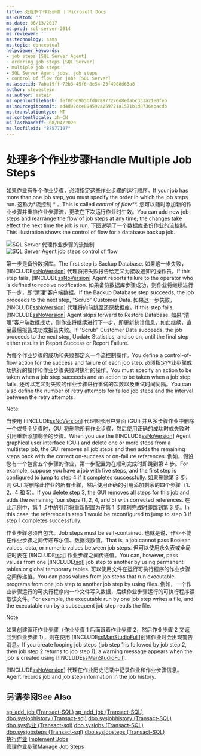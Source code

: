 ```yaml
---
title: 处理多个作业步骤 | Microsoft Docs
ms.custom: ''
ms.date: 06/13/2017
ms.prod: sql-server-2014
ms.reviewer: ''
ms.technology: ssms
ms.topic: conceptual
helpviewer_keywords:
- job steps [SQL Server Agent]
- ordering job steps [SQL Server]
- multiple job steps
- SQL Server Agent jobs, job steps
- control of flow for jobs [SQL Server]
ms.assetid: 7aba19ff-72b3-45f6-8e54-23f4988d63a8
author: stevestein
ms.author: sstein
ms.openlocfilehash: fef0fb69b5bfd028977276d8efabc333a21e0feb
ms.sourcegitcommit: ad4d92dce894592a259721a1571b1d8736abacdb
ms.translationtype: MT
ms.contentlocale: zh-CN
ms.lasthandoff: 08/04/2020
ms.locfileid: "87577197"
---
```

# <a name="handle-multiple-job-steps"></a><span data-ttu-id="0c3a4-102">处理多个作业步骤</span><span class="sxs-lookup"><span data-stu-id="0c3a4-102">Handle Multiple Job Steps</span></span>
  <span data-ttu-id="0c3a4-103">如果作业有多个作业步骤，必须指定这些作业步骤的运行顺序。</span><span class="sxs-lookup"><span data-stu-id="0c3a4-103">If your job has more than one job step, you must specify the order in which the job steps run.</span></span> <span data-ttu-id="0c3a4-104">这称为\*流控制 \* *。*</span><span class="sxs-lookup"><span data-stu-id="0c3a4-104">This is called *control of flow\*\*.*</span></span> <span data-ttu-id="0c3a4-105">您可以随时添加新的作业步骤并重排作业步骤流，更改在下次运行作业时生效。</span><span class="sxs-lookup"><span data-stu-id="0c3a4-105">You can add new job steps and rearrange the flow of job steps at any time; the changes take effect the next time the job is run.</span></span> <span data-ttu-id="0c3a4-106">下图说明了一个数据库备份作业的流控制。</span><span class="sxs-lookup"><span data-stu-id="0c3a4-106">This illustration shows the control of flow for a database backup job.</span></span>  
  
 <span data-ttu-id="0c3a4-107">![SQL Server 代理作业步骤的流控制](../../database-engine/media/dbflow01.gif "SQL Server 代理作业步骤的流控制")</span><span class="sxs-lookup"><span data-stu-id="0c3a4-107">![SQL Server Agent job steps control of flow](../../database-engine/media/dbflow01.gif "SQL Server Agent job steps control of flow")</span></span>  
  
 <span data-ttu-id="0c3a4-108">第一步是备份数据库。</span><span class="sxs-lookup"><span data-stu-id="0c3a4-108">The first step is Backup Database.</span></span> <span data-ttu-id="0c3a4-109">如果这一步失败， [!INCLUDE[ssNoVersion](../../includes/ssnoversion-md.md)] 代理将把失败报告给定义为接收通知的操作员。</span><span class="sxs-lookup"><span data-stu-id="0c3a4-109">If this step fails, [!INCLUDE[ssNoVersion](../../includes/ssnoversion-md.md)] Agent reports failure to the operator who is defined to receive notification.</span></span> <span data-ttu-id="0c3a4-110">如果备份数据库步骤成功，则作业将继续进行下一步，即“清理”客户端数据。</span><span class="sxs-lookup"><span data-stu-id="0c3a4-110">If the Backup Database step succeeds, the job proceeds to the next step, "Scrub" Customer Data.</span></span> <span data-ttu-id="0c3a4-111">如果这一步失败， [!INCLUDE[ssNoVersion](../../../includes/ssnoversion-md.md)] 代理将向前跳至还原数据库。</span><span class="sxs-lookup"><span data-stu-id="0c3a4-111">If this step fails, [!INCLUDE[ssNoVersion](../../../includes/ssnoversion-md.md)] Agent skips forward to Restore Database.</span></span> <span data-ttu-id="0c3a4-112">如果“清理”客户端数据成功，则作业将继续进行下一步，即更新统计信息，如此继续，直至最后报告成功或报告失败。</span><span class="sxs-lookup"><span data-stu-id="0c3a4-112">If "Scrub" Customer Data succeeds, the job proceeds to the next step, Update Statistics, and so on, until the final step either results in Report Success or Report Failure.</span></span>  
  
 <span data-ttu-id="0c3a4-113">为每个作业步骤的成功和失败都定义一个流控制操作。</span><span class="sxs-lookup"><span data-stu-id="0c3a4-113">You define a control-of-flow action for the success and failure of each job step.</span></span> <span data-ttu-id="0c3a4-114">必须指定作业步骤成功执行的操作和作业步骤失败时执行的操作。</span><span class="sxs-lookup"><span data-stu-id="0c3a4-114">You must specify an action to be taken when a job step succeeds and an action to be taken when a job step fails.</span></span> <span data-ttu-id="0c3a4-115">还可以定义对失败的作业步骤进行重试的次数以及重试时间间隔。</span><span class="sxs-lookup"><span data-stu-id="0c3a4-115">You can also define the number of retry attempts for failed job steps and the interval between the retry attempts.</span></span>  
  
> [!NOTE]  
>  <span data-ttu-id="0c3a4-116">当使用 [!INCLUDE[ssNoVersion](../../includes/ssnoversion-md.md)] 代理图形用户界面 (GUI) 并从多步骤作业中删除一个或多个步骤时，GUI 将删除所有作业步骤，然后使用正确的成功时或失败时引用重新添加剩余的步骤。</span><span class="sxs-lookup"><span data-stu-id="0c3a4-116">When you use the [!INCLUDE[ssNoVersion](../../includes/ssnoversion-md.md)] Agent graphical user interface (GUI) and delete one or more steps from a multistep job, the GUI removes all job steps and then adds the remaining steps back with the correct on-success or on-failure references.</span></span> <span data-ttu-id="0c3a4-117">例如，假设您有一个包含五个步骤的作业，第一步配置为在顺利完成时即跳到第 4 步。</span><span class="sxs-lookup"><span data-stu-id="0c3a4-117">For example, suppose you have a job with five steps, and the first step is configured to jump to step 4 if it completes successfully.</span></span> <span data-ttu-id="0c3a4-118">如果删除第 3 步，则 GUI 将删除此作业的所有步骤，然后使用正确的引用添加剩余的四个步骤（1、2、4 和 5）。</span><span class="sxs-lookup"><span data-stu-id="0c3a4-118">If you delete step 3, the GUI removes all steps for this job and adds the remaining four steps (1, 2, 4, and 5) with corrected references.</span></span> <span data-ttu-id="0c3a4-119">在此示例中，第 1 步中的引用将重新配置为在第 1 步顺利完成时即跳到第 3 步。</span><span class="sxs-lookup"><span data-stu-id="0c3a4-119">In this case, the reference in step 1 would be reconfigured to jump to step 3 if step 1 completes successfully.</span></span>  
  
 <span data-ttu-id="0c3a4-120">作业步骤必须自包含。</span><span class="sxs-lookup"><span data-stu-id="0c3a4-120">Job steps must be self-contained.</span></span> <span data-ttu-id="0c3a4-121">也就是说，作业不能在作业步骤之间传递布尔值、数据或数值。</span><span class="sxs-lookup"><span data-stu-id="0c3a4-121">That is, a job cannot pass Boolean values, data, or numeric values between job steps.</span></span> <span data-ttu-id="0c3a4-122">但可以使用永久表或全局临时表在 [!INCLUDE[tsql](../../includes/tsql-md.md)] 作业步骤之间传递值。</span><span class="sxs-lookup"><span data-stu-id="0c3a4-122">You can, however, pass values from one [!INCLUDE[tsql](../../includes/tsql-md.md)] job step to another by using permanent tables or global temporary tables.</span></span> <span data-ttu-id="0c3a4-123">可以使用文件在运行可执行程序的作业步骤之间传递值。</span><span class="sxs-lookup"><span data-stu-id="0c3a4-123">You can pass values from job steps that run executable programs from one job step to another job step by using files.</span></span> <span data-ttu-id="0c3a4-124">例如，一个作业步骤运行的可执行程序向一个文件写入数据，后续作业步骤运行的可执行程序读取该文件。</span><span class="sxs-lookup"><span data-stu-id="0c3a4-124">For example, the executable run by one job step writes a file, and the executable run by a subsequent job step reads the file.</span></span>  
  
> [!NOTE]  
>  <span data-ttu-id="0c3a4-125">如果创建循环作业步骤（作业步骤 1 后面跟着作业步骤 2，然后作业步骤 2 又返回到作业步骤 1），则在使用 [!INCLUDE[ssManStudioFull](../../includes/ssmanstudiofull-md.md)]创建作业时会出现警告消息。</span><span class="sxs-lookup"><span data-stu-id="0c3a4-125">If you create looping job steps (job step 1 is followed by job step 2, then job step 2 returns to job step 1), a warning message appears when the job is created using [!INCLUDE[ssManStudioFull](../../includes/ssmanstudiofull-md.md)].</span></span>  
  
 [!INCLUDE[ssNoVersion](../../includes/ssnoversion-md.md)] <span data-ttu-id="0c3a4-126">代理在作业历史记录中记录作业和作业步骤信息。</span><span class="sxs-lookup"><span data-stu-id="0c3a4-126">Agent records job and job step information in the job history.</span></span>  
  
## <a name="see-also"></a><span data-ttu-id="0c3a4-127">另请参阅</span><span class="sxs-lookup"><span data-stu-id="0c3a4-127">See Also</span></span>  
 <span data-ttu-id="0c3a4-128">[sp_add_job (Transact-SQL)](/sql/relational-databases/system-stored-procedures/sp-add-job-transact-sql) </span><span class="sxs-lookup"><span data-stu-id="0c3a4-128">[sp_add_job &#40;Transact-SQL&#41;](/sql/relational-databases/system-stored-procedures/sp-add-job-transact-sql) </span></span>  
 <span data-ttu-id="0c3a4-129">[dbo.sysjobhistory &#40;Transact-sql&#41;](/sql/relational-databases/system-tables/dbo-sysjobhistory-transact-sql) </span><span class="sxs-lookup"><span data-stu-id="0c3a4-129">[dbo.sysjobhistory &#40;Transact-SQL&#41;](/sql/relational-databases/system-tables/dbo-sysjobhistory-transact-sql) </span></span>  
 <span data-ttu-id="0c3a4-130">[dbo.sys作业 &#40;Transact-sql&#41;](/sql/relational-databases/system-tables/dbo-sysjobs-transact-sql) </span><span class="sxs-lookup"><span data-stu-id="0c3a4-130">[dbo.sysjobs &#40;Transact-SQL&#41;](/sql/relational-databases/system-tables/dbo-sysjobs-transact-sql) </span></span>  
 <span data-ttu-id="0c3a4-131">[dbo.sysjobsteps &#40;Transact-sql&#41;](/sql/relational-databases/system-tables/dbo-sysjobsteps-transact-sql) </span><span class="sxs-lookup"><span data-stu-id="0c3a4-131">[dbo.sysjobsteps &#40;Transact-SQL&#41;](/sql/relational-databases/system-tables/dbo-sysjobsteps-transact-sql) </span></span>  
 <span data-ttu-id="0c3a4-132">[执行作业](implement-jobs.md) </span><span class="sxs-lookup"><span data-stu-id="0c3a4-132">[Implement Jobs](implement-jobs.md) </span></span>  
 [<span data-ttu-id="0c3a4-133">管理作业步骤</span><span class="sxs-lookup"><span data-stu-id="0c3a4-133">Manage Job Steps</span></span>](manage-job-steps.md)  
  
  
